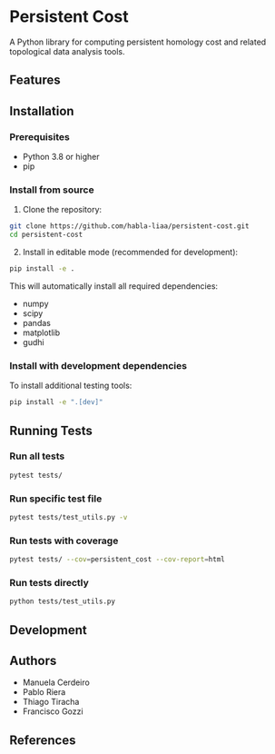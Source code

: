 # Persistent Cost

A Python library for computing persistent homology cost and related topological data analysis tools.

## Features

## Installation

### Prerequisites

- Python 3.8 or higher
- pip

### Install from source

1. Clone the repository:
```bash
git clone https://github.com/habla-liaa/persistent-cost.git
cd persistent-cost
```

2. Install in editable mode (recommended for development):
```bash
pip install -e .
```

This will automatically install all required dependencies:
- numpy
- scipy
- pandas
- matplotlib
- gudhi

### Install with development dependencies

To install additional testing tools:
```bash
pip install -e ".[dev]"
```



## Running Tests

### Run all tests

```bash
pytest tests/
```

### Run specific test file

```bash
pytest tests/test_utils.py -v
```

### Run tests with coverage

```bash
pytest tests/ --cov=persistent_cost --cov-report=html
```

### Run tests directly

```bash
python tests/test_utils.py
```

## Development


## Authors

- Manuela Cerdeiro
- Pablo Riera
- Thiago Tiracha
- Francisco Gozzi

## References


